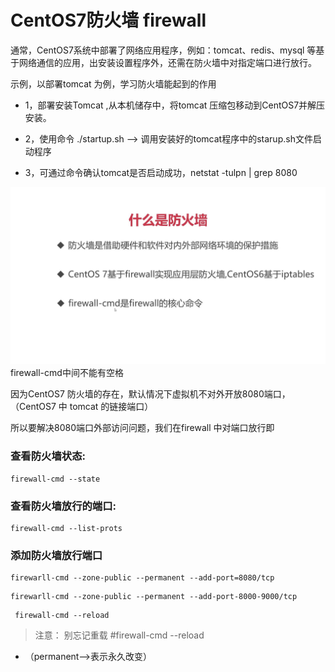 # CentOS7防火墙 firewall
通常，CentOS7系统中部署了网络应用程序，例如：tomcat、redis、mysql 等基于网络通信的应用，出安装设置程序外，还需在防火墙中对指定端口进行放行。

示例，以部署tomcat 为例，学习防火墙能起到的作用

* 1，部署安装Tomcat ,从本机储存中，将tomcat 压缩包移动到CentOS7并解压 安装。

* 2，使用命令 ./startup.sh --> 调用安装好的tomcat程序中的starup.sh文件启动程序

* 3，可通过命令确认tomcat是否启动成功，netstat -tulpn | grep 8080

![](media/16182397941947/16182398455170.jpg)
firewall-cmd中间不能有空格



因为CentOS7 防火墙的存在，默认情况下虚拟机不对外开放8080端口，（CentOS7 中 tomcat 的链接端口）

所以要解决8080端口外部访问问题，我们在firewall 中对端口放行即

### 查看防火墙状态:

```
firewall-cmd --state
```

### 查看防火墙放行的端口: 
```
firewall-cmd --list-prots
```
### 添加防火墙放行端口 


```
firewarll-cmd --zone-public --permanent --add-port=8080/tcp
```

```
firewarll-cmd --zone-public --permanent --add-port-8000-9000/tcp  
```
```
 firewall-cmd --reload
```
> 注意： 别忘记重载 #firewall-cmd --reload 

* （permanent-->表示永久改变）